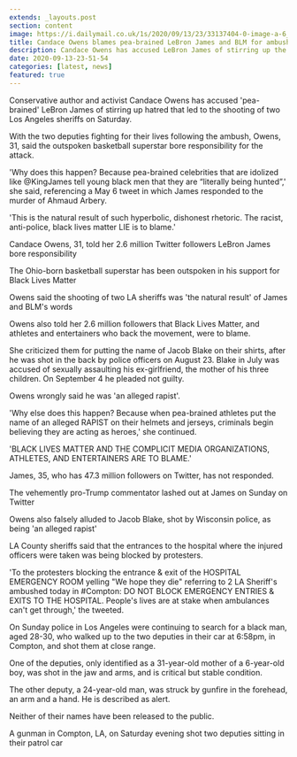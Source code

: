 ```yaml
---
extends: _layouts.post
section: content
image: https://i.dailymail.co.uk/1s/2020/09/13/23/33137404-0-image-a-6_1600035655094.jpg 
title: Candace Owens blames pea-brained LeBron James and BLM for ambush of LA sheriffs 
description: Candace Owens has accused LeBron James of stirring up the hatred and anti-police sentiment that led to Saturdays ambush of two LA sheriffs, with his outspoken support of Black Lives Matter. 
date: 2020-09-13-23-51-54 
categories: [latest, news] 
featured: true 
--- 
```

Conservative author and activist Candace Owens has accused 'pea-brained' LeBron James of stirring up hatred that led to the shooting of two Los Angeles sheriffs on Saturday.

With the two deputies fighting for their lives following the ambush, Owens, 31, said the outspoken basketball superstar bore responsibility for the attack.  

'Why does this happen? Because pea-brained celebrities that are idolized like @KingJames tell young black men that they are “literally being hunted”,' she said, referencing a May 6 tweet in which James responded to the murder of Ahmaud Arbery. 

'This is the natural result of such hyperbolic, dishonest rhetoric. The racist, anti-police, black lives matter LIE is to blame.'

Candace Owens, 31, told her 2.6 million Twitter followers LeBron James bore responsibility

The Ohio-born basketball superstar has been outspoken in his support for Black Lives Matter

Owens said the shooting of two LA sheriffs was 'the natural result' of James and BLM's words

Owens also told her 2.6 million followers that Black Lives Matter, and athletes and entertainers who back the movement, were to blame.

She criticized them for putting the name of Jacob Blake on their shirts, after he was shot in the back by police officers on August 23. Blake in July was accused of sexually assaulting his ex-girlfriend, the mother of his three children. On September 4 he pleaded not guilty.

Owens wrongly said he was 'an alleged rapist'.

'Why else does this happen? Because when pea-brained athletes put the name of an alleged RAPIST on their helmets and jerseys, criminals begin believing they are acting as heroes,' she continued. 

'BLACK LIVES MATTER AND THE COMPLICIT MEDIA ORGANIZATIONS, ATHLETES, AND ENTERTAINERS ARE TO BLAME.'

James, 35, who has 47.3 million followers on Twitter, has not responded.

The vehemently pro-Trump commentator lashed out at James on Sunday on Twitter

Owens also falsely alluded to Jacob Blake, shot by Wisconsin police, as being 'an alleged rapist'

LA County sheriffs said that the entrances to the hospital where the injured officers were taken was being blocked by protesters.

'To the protesters blocking the entrance & exit of the HOSPITAL EMERGENCY ROOM yelling "We hope they die" referring to 2 LA Sheriff's ambushed today in #Compton: DO NOT BLOCK EMERGENCY ENTRIES & EXITS TO THE HOSPITAL. People's lives are at stake when ambulances can't get through,' the tweeted. 

On Sunday police in Los Angeles were continuing to search for a black man, aged 28-30, who walked up to the two deputies in their car at 6:58pm, in Compton, and shot them at close range.

One of the deputies, only identified as a 31-year-old mother of a 6-year-old boy, was shot in the jaw and arms, and is critical but stable condition.

The other deputy, a 24-year-old man, was struck by gunfire in the forehead, an arm and a hand. He is described as alert. 

Neither of their names have been released to the public.

A gunman in Compton, LA, on Saturday evening shot two deputies sitting in their patrol car

